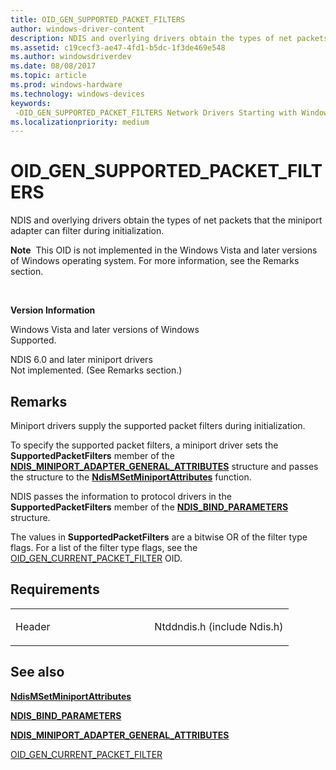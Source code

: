 ```yaml
---
title: OID_GEN_SUPPORTED_PACKET_FILTERS
author: windows-driver-content
description: NDIS and overlying drivers obtain the types of net packets that the miniport adapter can filter during initialization.
ms.assetid: c19cecf3-ae47-4fd1-b5dc-1f3de469e548
ms.author: windowsdriverdev
ms.date: 08/08/2017
ms.topic: article
ms.prod: windows-hardware
ms.technology: windows-devices
keywords: 
 -OID_GEN_SUPPORTED_PACKET_FILTERS Network Drivers Starting with Windows Vista
ms.localizationpriority: medium
---
```


# OID\_GEN\_SUPPORTED\_PACKET\_FILTERS


NDIS and overlying drivers obtain the types of net packets that the miniport adapter can filter during initialization.

**Note**  This OID is not implemented in the Windows Vista and later versions of Windows operating system. For more information, see the Remarks section.

 

**Version Information**

<a href="" id="windows-vista-and-later-versions-of-windows"></a>Windows Vista and later versions of Windows  
Supported.

<a href="" id="ndis-6-0-and-later-miniport-drivers"></a>NDIS 6.0 and later miniport drivers  
Not implemented. (See Remarks section.)

Remarks
-------

Miniport drivers supply the supported packet filters during initialization.

To specify the supported packet filters, a miniport driver sets the **SupportedPacketFilters** member of the [**NDIS\_MINIPORT\_ADAPTER\_GENERAL\_ATTRIBUTES**](https://msdn.microsoft.com/library/windows/hardware/ff565923) structure and passes the structure to the [**NdisMSetMiniportAttributes**](https://msdn.microsoft.com/library/windows/hardware/ff563672) function.

NDIS passes the information to protocol drivers in the **SupportedPacketFilters** member of the [**NDIS\_BIND\_PARAMETERS**](https://msdn.microsoft.com/library/windows/hardware/ff564832) structure.

The values in **SupportedPacketFilters** are a bitwise OR of the filter type flags. For a list of the filter type flags, see the [OID\_GEN\_CURRENT\_PACKET\_FILTER](oid-gen-current-packet-filter.md) OID.

Requirements
------------

<table>
<colgroup>
<col width="50%" />
<col width="50%" />
</colgroup>
<tbody>
<tr class="odd">
<td><p>Header</p></td>
<td>Ntddndis.h (include Ndis.h)</td>
</tr>
</tbody>
</table>

## See also


[**NdisMSetMiniportAttributes**](https://msdn.microsoft.com/library/windows/hardware/ff563672)

[**NDIS\_BIND\_PARAMETERS**](https://msdn.microsoft.com/library/windows/hardware/ff564832)

[**NDIS\_MINIPORT\_ADAPTER\_GENERAL\_ATTRIBUTES**](https://msdn.microsoft.com/library/windows/hardware/ff565923)

[OID\_GEN\_CURRENT\_PACKET\_FILTER](oid-gen-current-packet-filter.md)

 

 




